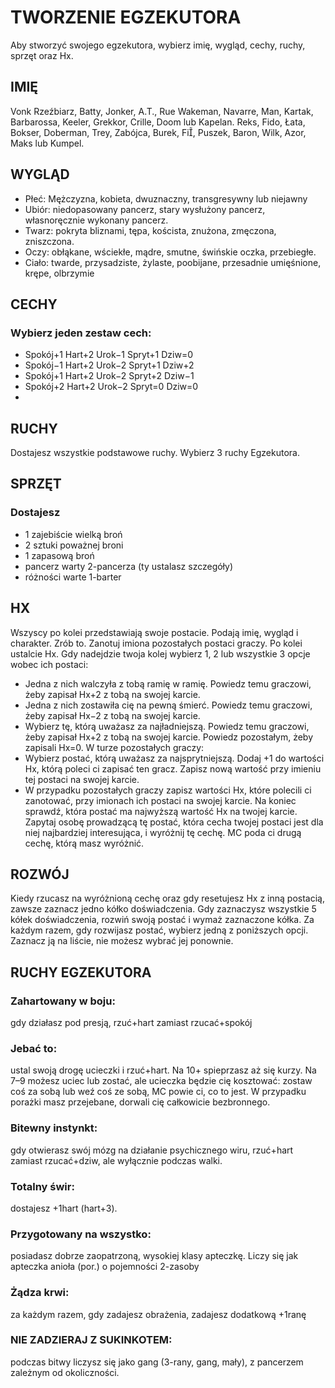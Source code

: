 # TWORZENIE EGZEKUTORA

Aby stworzyć swojego egzekutora, wybierz imię, wygląd, cechy, ruchy, sprzęt oraz Hx.

## IMIĘ

Vonk Rzeźbiarz, Batty, Jonker, A.T., Rue
Wakeman, Navarre, Man, Kartak, Barbarossa,
Keeler, Grekkor, Crille, Doom lub Kapelan.
Reks, Fido, Łata, Bokser, Doberman, Trey,
Zabójca, Burek, Fi, Puszek, Baron, Wilk,
Azor, Maks lub Kumpel.

## WYGLĄD

* Płeć: Mężczyzna, kobieta, dwuznaczny,
transgresywny lub niejawny
* Ubiór: niedopasowany pancerz, stary
wysłużony pancerz, własnoręcznie wykonany pancerz.
* Twarz: pokryta bliznami, tępa,
koścista, znużona, zmęczona, zniszczona.
* Oczy: obłąkane, wściekłe, mądre,
smutne, świńskie oczka, przebiegłe.
* Ciało:  twarde, przysadziste, żylaste,
poobijane, przesadnie umięśnione,
krępe, olbrzymie

## CECHY

### Wybierz jeden zestaw cech:

* Spokój+1 Hart+2 Urok−1 Spryt+1 Dziw=0
* Spokój−1 Hart+2 Urok−2 Spryt+1 Dziw+2
* Spokój+1 Hart+2 Urok−2 Spryt+2 Dziw−1
* Spokój+2 Hart+2 Urok−2 Spryt=0 Dziw=0
* 
## RUCHY

Dostajesz wszystkie podstawowe ruchy.
Wybierz 3 ruchy Egzekutora.

## SPRZĘT

### Dostajesz
* 1 zajebiście wielką broń
* 2 sztuki poważnej broni
* 1 zapasową broń
* pancerz warty 2-pancerza
(ty ustalasz szczegóły)
* różności warte 1-barter

## HX

Wszyscy po kolei przedstawiają swoje postacie.
Podają imię, wygląd i charakter. Zrób to.
Zanotuj imiona pozostałych postaci graczy.
Po kolei ustalcie Hx. Gdy nadejdzie twoja kolej
wybierz 1, 2 lub wszystkie 3 opcje wobec ich
postaci:
* Jedna z nich walczyła z tobą ramię w ramię.
Powiedz temu graczowi, żeby zapisał Hx+2
z tobą na swojej karcie.
* Jedna z nich zostawiła cię na pewną śmierć.
Powiedz temu graczowi, żeby zapisał Hx−2
z tobą na swojej karcie.
* Wybierz tę, którą uważasz za najładniejszą.
Powiedz temu graczowi, żeby zapisał Hx+2
z tobą na swojej karcie.
Powiedz pozostałym, żeby zapisali Hx=0.
W turze pozostałych graczy:
* Wybierz postać, którą uważasz za najsprytniejszą. Dodaj +1 do wartości Hx, którą poleci
ci zapisać ten gracz. Zapisz nową wartość
przy imieniu tej postaci na swojej karcie.
* W przypadku pozostałych graczy zapisz
wartości Hx, które polecili ci zanotować, przy
imionach ich postaci na swojej karcie.
Na koniec sprawdź, która postać ma najwyższą
wartość Hx na twojej karcie. Zapytaj osobę prowadzącą tę postać, która cecha twojej postaci
jest dla niej najbardziej interesująca, i wyróżnij
tę cechę. MC poda ci drugą cechę, którą masz
wyróżnić.

## ROZWÓJ

Kiedy rzucasz na wyróżnioną
cechę oraz gdy resetujesz Hx z inną
postacią, zawsze zaznacz jedno kółko
doświadczenia. Gdy zaznaczysz
wszystkie 5 kółek doświadczenia,
rozwiń swoją postać i wymaż zaznaczone kółka.
Za każdym razem, gdy rozwijasz
postać, wybierz jedną z poniższych
opcji. Zaznacz ją na liście, nie możesz
wybrać jej ponownie.

## RUCHY EGZEKUTORA

### Zahartowany w boju:
gdy działasz pod presją, rzuć+hart zamiast rzucać+spokój

### Jebać to:
ustal swoją drogę ucieczki i rzuć+hart. Na 10+ spieprzasz aż się kurzy.
Na 7–9 możesz uciec lub zostać, ale ucieczka będzie cię kosztować: zostaw coś za
sobą lub weź coś ze sobą, MC powie ci, co to jest. W przypadku porażki masz przejebane, dorwali cię całkowicie bezbronnego. 

### Bitewny instynkt:
gdy otwierasz swój mózg na działanie psychicznego wiru,
rzuć+hart zamiast rzucać+dziw, ale wyłącznie podczas walki.

### Totalny świr:
dostajesz +1hart (hart+3).

### Przygotowany na wszystko:
posiadasz dobrze zaopatrzoną, wysokiej klasy
apteczkę. Liczy się jak apteczka anioła (por.) o pojemności 2-zasoby

### Żądza krwi:
za każdym razem, gdy zadajesz obrażenia, zadajesz dodatkową
+1ranę

### NIE ZADZIERAJ Z SUKINKOTEM:
podczas bitwy liczysz się jako gang (3-rany,
gang, mały), z pancerzem zależnym od okoliczności.

